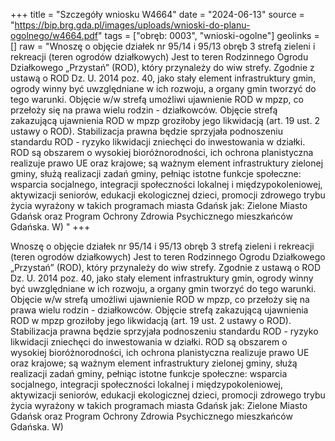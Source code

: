 +++
title = "Szczegóły wniosku W4664"
date = "2024-06-13"
source = "https://bip.brg.gda.pl/images/uploads/wnioski-do-planu-ogolnego/w4664.pdf"
tags = ["obręb: 0003", "wnioski-ogolne"]
geolinks = []
raw = "Wnoszę o objęcie działek nr 95/14 i 95/13 obręb 3 strefą zieleni i rekreacji (teren ogrodów działkowych) Jest to teren Rodzinnego Ogrodu Działkowego „Przystań” (ROD), który przynależy do wiw strefy.  Zgodnie z ustawą o ROD Dz. U. 2014 poz. 40, jako stały element infrastruktury gmin, ogrody winny być  uwzględniane w ich rozwoju, a organy gmin tworzyć do tego warunki. Objęcie w/w strefą umożliwi ujawnienie  ROD w mpzp, co przełoży się na prawa wielu rodzin - działkowców. Objęcie strefą zakazującą ujawnienia ROD  w mpzp groziłoby jego likwidacją (art. 19 ust. 2 ustawy o ROD). Stabilizacja prawna będzie sprzyjała  podnoszeniu standardu ROD - ryzyko likwidacji zniechęci do inwestowania w działki. ROD są obszarem o  wysokiej bioróżnorodności, ich ochrona planistyczna realizuje prawo UE oraz krajowe; są ważnym element infrastruktury zielonej gminy, służą realizacji zadań gminy, pełniąc istotne funkcje społeczne: wsparcia socjalnego, integracji społeczności lokalnej i międzypokoleniowej, aktywizacji seniorów, edukacji ekologicznej dzieci, promocji zdrowego trybu życia wyrażony w takich programach miasta Gdańsk jak: Zielone Miasto Gdańsk oraz Program Ochrony Zdrowia Psychicznego mieszkańców Gdańska. W)  "
+++

Wnoszę o objęcie działek nr 95/14 i 95/13 obręb 3 strefą zieleni i rekreacji (teren ogrodów
działkowych) Jest to teren Rodzinnego Ogrodu Działkowego „Przystań” (ROD), który przynależy do wiw strefy.
 Zgodnie z ustawą o ROD Dz. U. 2014 poz. 40, jako stały element infrastruktury gmin, ogrody winny być
 uwzględniane w ich rozwoju, a organy gmin tworzyć do tego warunki. Objęcie w/w strefą umożliwi ujawnienie
 ROD w mpzp, co przełoży się na prawa wielu rodzin - działkowców. Objęcie strefą zakazującą ujawnienia ROD
 w mpzp groziłoby jego likwidacją (art. 19 ust. 2 ustawy o ROD). Stabilizacja prawna będzie sprzyjała
 podnoszeniu standardu ROD - ryzyko likwidacji zniechęci do inwestowania w działki. ROD są obszarem o
 wysokiej bioróżnorodności, ich ochrona planistyczna realizuje prawo UE oraz krajowe; są ważnym element
infrastruktury zielonej gminy, służą realizacji zadań gminy, pełniąc istotne funkcje społeczne: wsparcia
socjalnego, integracji społeczności lokalnej i międzypokoleniowej, aktywizacji seniorów, edukacji ekologicznej
dzieci, promocji zdrowego trybu życia wyrażony w takich programach miasta Gdańsk jak: Zielone Miasto
Gdańsk oraz Program Ochrony Zdrowia Psychicznego mieszkańców Gdańska. W)
 



